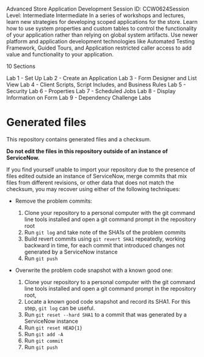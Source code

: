 Advanced Store Application Development
Session ID: CCW0624Session Level:  Intermediate Intermediate
In a series of workshops and lectures, learn new strategies for developing scoped applications for the store. Learn how to use system properties and custom tables to control the functionality of your application rather than relying on global system artifacts. Use newer platform and application development technologies like Automated Testing Framework, Guided Tours, and Application restricted caller access to add value and functionality to your application.

10 Sections

Lab 1 - Set Up
Lab 2 - Create an Application
Lab 3 - Form Designer and List View
Lab 4 - Client Scripts, Script Includes, and Business Rules
Lab 5 - Security
Lab 6 - Properties
Lab 7 - Scheduled Jobs
Lab 8 - Display Information on Form
Lab 9 - Dependency
Challenge Labs
# Generated files
This repository contains generated files and a checksum.

**Do not edit the files in this repository outside of an instance of ServiceNow.**

If you find yourself unable to import your repository due to the presence of files edited outside an instance of ServiceNow, merge commits that mix files from different revisions, or other data that does not match the checksum, you may recover using either of the following techniques:
* Remove the problem commits:
  1. Clone your repository to a personal computer with the git command line tools installed and open a git command prompt in the repository root
  2. Run `git log` and take note of the SHA1s of the problem commits
  3. Build revert commits using `git revert SHA1` repeatedly, working backward in time, for each commit that introduced changes not generated by a ServiceNow instance
  4. Run `git push`

* Overwrite the problem code snapshot with a known good one:
  1. Clone your repository to a personal computer with the git command line tools installed and open a git command prompt in the repository root,
  2. Locate a known good code snapshot and record its SHA1. For this step, `git log` can be useful.
  2. Run `git reset --hard SHA1` to a commit that was generated by a ServiceNow instance
  3. Run `git reset HEAD{1}`
  4. Run `git add -A`
  5. Run `git commit`
  6. Run `git push`
